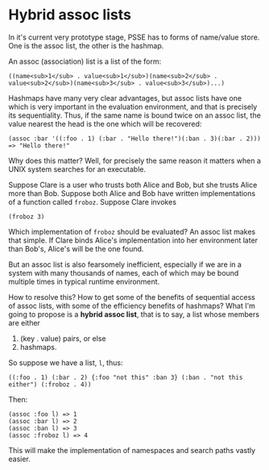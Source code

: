 # Hybrid assoc lists

In it's current very prototype stage, PSSE has to forms of name/value store. One is the assoc list, the other is the hashmap. 

An assoc (association) list is a list of the form:

    ((name<sub>1</sub> . value<sub>1</sub>)(name<sub>2</sub> . value<sub>2</sub>)(name<sub>3</sub> . value<sub>3</sub>)...)

Hashmaps have many very clear advantages, but assoc lists have one which is very important in the evaluation environment, and that is precisely its sequentiality. Thus, if the same name is bound twice on an assoc list, the value nearest the head is the one which will be recovered:

    (assoc :bar '((:foo . 1) (:bar . "Hello there!")(:ban . 3)(:bar . 2)))
    => "Hello there!"

Why does this matter? Well, for precisely the same reason it matters when a UNIX system searches for an executable.

Suppose Clare is a user who trusts both Alice and Bob, but she trusts Alice more than Bob. Suppose both Alice and Bob have written implementations of a function called `froboz`. Suppose Clare invokes

    (froboz 3)

Which implementation of `froboz` should be evaluated? An assoc list makes that simple. If Clare binds Alice's implementation into her environment later than Bob's, Alice's will be the one found.

But an assoc list is also fearsomely inefficient, especially if we are in a system with many thousands of names, each of which may be bound multiple times in typical runtime environment.

How to resolve this? How to get some of the benefits of sequential access of assoc lists, with some of the efficiency benefits of hashmaps? What I'm going to propose is a **hybrid assoc list**, that is to say, a list whose members are either

1. (key . value) pairs, or else
2. hashmaps.

So suppose we have a list, `l`, thus:

    ((:foo . 1) (:bar . 2) {:foo "not this" :ban 3} (:ban . "not this either") (:froboz . 4))

Then:

    (assoc :foo l) => 1
    (assoc :bar l) => 2
    (assoc :ban l) => 3
    (assoc :froboz l) => 4

This will make the implementation of namespaces and search paths vastly easier.